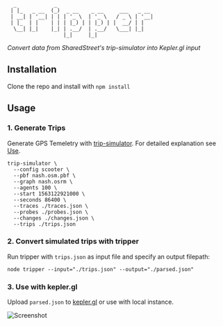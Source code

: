 ```
  _            _                               
 | |_   _ __  (_)  _ __    _ __     ___   _ __ 
 | __| | '__| | | | '_ \  | '_ \   / _ \ | '__|
 | |_  | |    | | | |_) | | |_) | |  __/ | |   
  \__| |_|    |_| | .__/  | .__/   \___| |_|   
                  |_|     |_|                  
```

*Convert data from SharedStreet's trip-simulator into Kepler.gl input*

## Installation
Clone the repo and install with `npm install`

## Usage
### 1. Generate Trips 
Generate GPS Temeletry with [trip-simulator](https://github.com/sharedstreets/trip-simulator). For detailed explanation see [Use](https://github.com/sharedstreets/trip-simulator#use).

```
trip-simulator \
  --config scooter \
  --pbf nash.osm.pbf \
  --graph nash.osrm \
  --agents 100 \
  --start 1563122921000 \
  --seconds 86400 \
  --traces ./traces.json \
  --probes ./probes.json \
  --changes ./changes.json \
  --trips ./trips.json
```

### 2. Convert simulated trips with tripper
Run tripper with `trips.json` as input file and specify an output filepath:

```
node tripper --input="./trips.json" --output="./parsed.json"
```

### 3. Use with kepler.gl
Upload `parsed.json` to [kepler.gl](https://kepler.gl/demo) or use with local instance.


![Screenshot](https://user-images.githubusercontent.com/41620375/87553483-43f81980-c6b3-11ea-93fd-1b70afc15b57.png)
